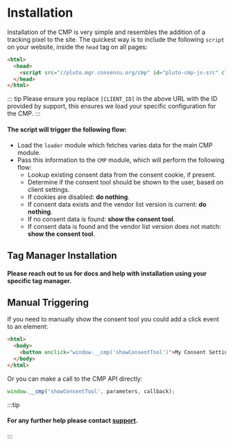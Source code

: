 # Installation

Installation of the CMP is very simple and resembles the addition of a tracking pixel to the site. The quickest way is to include the following `script` on your website, inside the `head` tag on all pages:

```html
<html>
  <head>
    <script src="//pluto.mgr.consensu.org/cmp" id="pluto-cmp-js-src" client-id="[CLIENT_ID]" async></script>
  </head>
</html>
```
::: tip 
Please ensure you replace `[CLIENT_ID]` in the above URL with the ID provided by support, this ensures we load your specific configuration for the CMP. 
::: 


#### The script will trigger the following flow:
- Load the `loader` module which fetches varies data for the main CMP module.
- Pass this information to the `CMP` module, which will perform the following flow:
    - Lookup existing consent data from the consent cookie, if present.
    - Determine if the consent tool should be shown to the user, based on client settings.
    - If cookies are disabled: **do nothing**.
    - If consent data exists and the vendor list version is current: **do nothing**.
    - If no consent data is found: **show the consent tool**.
    - If consent data is found and the vendor list version does not match: **show the consent tool**.

## Tag Manager Installation

#### Please reach out to us for docs and help with installation using your specific tag manager.

## Manual Triggering

If you need to manually show the consent tool you could add a click event to an element:

```html
<html>
  <body>
    <button onclick="window.__cmp('showConsentTool')">My Consent Settings</button>
  </body>
</html>
```

Or you can make a call to the CMP API directly:

```javascript
window.__cmp('showConsentTool', parameters, callback);
```
:::tip
#### For any further help please contact [support](mailto:dennis@miqdigital.com).
:::